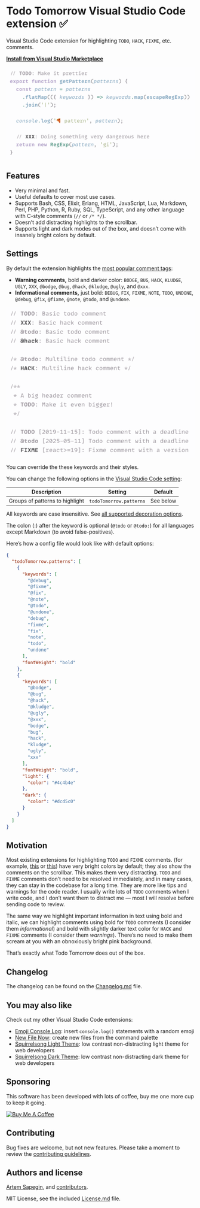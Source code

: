 # Todo Tomorrow Visual Studio Code extension ✅

Visual Studio Code extension for highlighting `TODO`, `HACK`, `FIXME`, etc. comments.

**[Install from Visual Studio Marketplace](https://marketplace.visualstudio.com/items?itemName=sapegin.todo-tomorrow)**

![Todo Tomorrow Visual Studio Code extension](./screenshots/screenshot.png)

## Features

- Very minimal and fast.
- Useful defaults to cover most use cases.
- Supports Bash, CSS, Elixir, Erlang, HTML, JavaScript, Lua, Markdown, Perl, PHP, Python, R, Ruby, SQL, TypeScript, and any other language with C-style comments (`//` or `/* */`).
- Doesn’t add distracting highlights to the scrollbar.
- Supports light and dark modes out of the box, and doesn’t come with insanely bright colors by default.

## Settings

By default the extension highlights the [most popular comment tags](<https://en.m.wikipedia.org/wiki/Comment_(computer_programming)>):

- **Warning comments,** bold and darker color: `BODGE`, `BUG`, `HACK`, `KLUDGE`, `UGLY`, `XXX`, `@bodge`, `@bug`, `@hack`, `@kludge`, `@ugly`, and `@xxx`.
- **Informational comments,** just bold: `DEBUG`, `FIX`, `FIXME`, `NOTE`, `TODO`, `UNDONE`, `@debug`, `@fix`, `@fixme`, `@note`, `@todo`, and `@undone`.

![Supported types of comments](./screenshots/comments.png)

You can override the these keywords and their styles.

You can change the following options in the [Visual Studio Code setting](https://code.visualstudio.com/docs/getstarted/settings):

| Description | Setting | Default |
| --- | --- | --- |
| Groups of patterns to highlight | `todoTomorrow.patterns` | See below |

All keywords are case insensitive. See [all supported decoration options](https://code.visualstudio.com/api/references/vscode-api#DecorationRenderOptions).

The colon (:) after the keyword is optional (`@todo` or `@todo:`) for all languages except Markdown (to avoid false-positives).

Here’s how a config file would look like with default options:

```json
{
  "todoTomorrow.patterns": [
    {
      "keywords": [
        "@debug",
        "@fixme",
        "@fix",
        "@note",
        "@todo",
        "@undone",
        "debug",
        "fixme",
        "fix",
        "note",
        "todo",
        "undone"
      ],
      "fontWeight": "bold"
    },
    {
      "keywords": [
        "@bodge",
        "@bug",
        "@hack",
        "@kludge",
        "@ugly",
        "@xxx",
        "bodge",
        "bug",
        "hack",
        "kludge",
        "ugly",
        "xxx"
      ],
      "fontWeight": "bold",
      "light": {
        "color": "#4c4b4e"
      },
      "dark": {
        "color": "#dcd5c0"
      }
    }
  ]
}
```

## Motivation

Most existing extensions for highlighting `TODO` and `FIXME` comments. (for example, [this](https://marketplace.visualstudio.com/items?itemName=wayou.vscode-todo-highlight) or [this](https://marketplace.visualstudio.com/items?itemName=aaron-bond.better-comments)) have very bright colors by default; they also show the comments on the scrollbar. This makes them very distracting. `TODO` and `FIXME` comments don’t need to be resolved immediately, and in many cases, they can stay in the codebase for a long time. They are more like tips and warnings for the code reader. I usually write lots of `TODO` comments when I write code, and I don’t want them to distract me — most I will resolve before sending code to review.

The same way we highlight important information in text using bold and italic, we can highlight comments using bold for `TODO` comments (I consider them _informational_) and bold with slightly darker text color for `HACK` and `FIXME` comments (I consider them _warnings_). There’s no need to make them scream at you with an obnoxiously bright pink background.

That’s exactly what Todo Tomorrow does out of the box.

## Changelog

The changelog can be found on the [Changelog.md](./Changelog.md) file.

## You may also like

Check out my other Visual Studio Code extensions:

- [Emoji Console Log](https://marketplace.visualstudio.com/items?itemName=sapegin.emoji-console-log): insert `console.log()` statements with a random emoji
- [New File Now](https://marketplace.visualstudio.com/items?itemName=sapegin.new-file-now): create new files from the command palette
- [Squirrelsong Light Theme](https://marketplace.visualstudio.com/items?itemName=sapegin.Theme-SquirrelsongLight): low contrast non-distracting light theme for web developers
- [Squirrelsong Dark Theme](https://marketplace.visualstudio.com/items?itemName=sapegin.Theme-SquirrelsongDark): low contrast non-distracting dark theme for web developers

## Sponsoring

This software has been developed with lots of coffee, buy me one more cup to keep it going.

<a href="https://www.buymeacoffee.com/sapegin" target="_blank"><img src="https://cdn.buymeacoffee.com/buttons/lato-orange.png" alt="Buy Me A Coffee" height="51" width="217"></a>

## Contributing

Bug fixes are welcome, but not new features. Please take a moment to review the [contributing guidelines](Contributing.md).

## Authors and license

[Artem Sapegin](https://sapegin.me), and [contributors](https://github.com/sapegin/vscode-todo-tomorrow/graphs/contributors).

MIT License, see the included [License.md](License.md) file.
